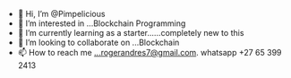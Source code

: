 - 👋 Hi, I’m @Pimpelicious
- 👀 I’m interested in ...Blockchain Programming
- 🌱 I’m currently learning as a starter......completely new to this 
- 💞️ I’m looking to collaborate on ...Blockchain
- 📫 How to reach me ...rogerandres7@gmail.com. whatsapp +27 65 399 2413

<!---
Pimpelicious/Pimpelicious is a ✨ special ✨ repository because its `README.md` (this file) appears on your GitHub profile.
You can click the Preview link to take a look at your changes.
--->
